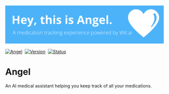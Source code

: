 ![](angel.png)

[![Angel](https://img.shields.io/badge/bot-angel-00B4FF.svg?style=for-the-badge)](https://angelassistant.tech)&nbsp;
[![Version](https://img.shields.io/badge/version-1.0-EB9834.svg?style=for-the-badge)](https://angelassistant.tech)&nbsp;
[![Status](https://img.shields.io/badge/status-live-00B20E.svg?style=for-the-badge)](https://angelassistant.tech)

# Angel

An AI medical assistant helping you keep track of all your medications.

